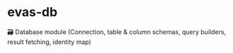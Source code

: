 # evas-db
🗃 Database module (Connection, table & column schemas, query builders, result fetching, identity map) 
